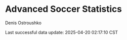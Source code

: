 # Advanced Soccer Statistics
Denis Ostroushko

<!-- gfm -->

Last successful data update: 2025-04-20 02:17:10 CST
